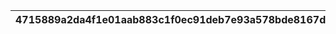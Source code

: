 |4715889a2da4f1e01aab883c1f0ec91deb7e93a578bde8167d35062d19b1aead|7ab5df4a6ace812811b42200791f2ec3317a8a22ef2b15271d6337d7b70aa7ae|c59309f1861a64ec5927a15221b8e0cbc4d733a734357a0e70e0f06ec217dcde|52a74f7b8490fcd76919c5342390461cfafa52959491599cb13495c206b580d6|f982bb306f22fc1e8293fe71c10821d63c47460a6b24e2009b314219291b22d8|d1758800f566686123fdabad50c1ee082d917ba363b206662a334b701fb6f93e|144e01bb775d5718b40a1e43f99bee45a831cadc3e89c3da34948a5195e7ae9c|bee6714e494d7bc9fb63a0379502664147df7115494e3dd3c1297c2a1e8659ce|98e257463e4369a805ed3fdba277ab1f7921ad3112e861be033137c25b1bd229|be4f717d58b9926646b7bd1830fb88be508c80f0cb61832b658f1a69250f8d2f|c076ebdca24ac78f8e0468ba43244f7dd420f56a9d08299d6d111e150e908059|
| --- | --- | --- | --- | --- | --- | --- | --- | --- | --- | --- |